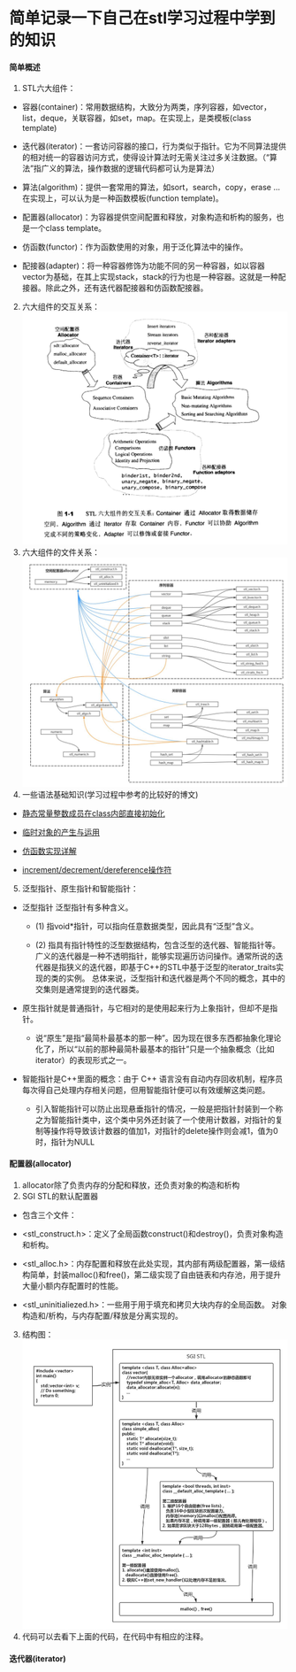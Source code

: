 # 简单记录一下自己在stl学习过程中学到的知识

#### 简单概述
1. STL六大组件：
  - 容器(container)：常用数据结构，大致分为两类，序列容器，如vector，list，deque，关联容器，如set，map。在实现上，是类模板(class template)
  
  - 迭代器(iterator)：一套访问容器的接口，行为类似于指针。它为不同算法提供的相对统一的容器访问方式，使得设计算法时无需关注过多关注数据。（“算法”指广义的算法，操作数据的逻辑代码都可认为是算法）
  - 算法(algorithm)：提供一套常用的算法，如sort，search，copy，erase … 在实现上，可以认为是一种函数模板(function template)。
  - 配置器(allocator)：为容器提供空间配置和释放，对象构造和析构的服务，也是一个class template。
  - 仿函数(functor)：作为函数使用的对象，用于泛化算法中的操作。
  - 配接器(adapter)：将一种容器修饰为功能不同的另一种容器，如以容器vector为基础，在其上实现stack，stack的行为也是一种容器。这就是一种配接器。除此之外，还有迭代器配接器和仿函数配接器。
2. 六大组件的交互关系：
![](img/2.png)
3. 六大组件的文件关系：
![](img/1.jpg)
4. 一些语法基础知识(学习过程中参考的比较好的博文)
 - [静态常量整数成员在class内部直接初始化](https://www.cnblogs.com/wuchanming/p/4060540.html)
 
 - [临时对象的产生与运用](https://www.cnblogs.com/wuchanming/p/4060461.html)
 - [仿函数实现详解](https://blog.csdn.net/u010710458/article/details/79734558)
 - [increment/decrement/dereference操作符](https://www.cnblogs.com/wuchanming/p/4060585.html)
5. 泛型指针、原生指针和智能指针：
  - 泛型指针
泛型指针有多种含义。
     - (1) 指void*指针，可以指向任意数据类型，因此具有“泛型”含义。
     
     - (2) 指具有指针特性的泛型数据结构，包含泛型的迭代器、智能指针等。
广义的迭代器是一种不透明指针，能够实现遍历访问操作。通常所说的迭代器是指狭义的迭代器，即基于C++的STL中基于泛型的iterator_traits实现的类的实例。
总体来说，泛型指针和迭代器是两个不同的概念，其中的交集则是通常提到的迭代器类。

 - 原生指针就是普通指针，与它相对的是使用起来行为上象指针，但却不是指针。
     - 说“原生”是指“最简朴最基本的那一种”。因为现在很多东西都抽象化理论化了，所以“以前的那种最简朴最基本的指针”只是一个抽象概念（比如iterator）的表现形式之一。

 - 智能指针是C++里面的概念：由于 C++ 语言没有自动内存回收机制，程序员每次得自己处理内存相关问题，但用智能指针便可以有效缓解这类问题。
     - 引入智能指针可以防止出现悬垂指针的情况，一般是把指针封装到一个称之为智能指针类中，这个类中另外还封装了一个使用计数器，对指针的复制等操作将导致该计数器的值加1，对指针的delete操作则会减1，值为0时，指针为NULL
     
#### 配置器(allocator)
1. allocator除了负责内存的分配和释放，还负责对象的构造和析构
2. SGI STL的默认配置器
  - 包含三个文件：
  
  - \<stl_construct.h>：定义了全局函数construct()和destroy()，负责对象构造和析构。
  - \<stl_alloc.h>：内存配置和释放在此处实现，其内部有两级配置器，第一级结构简单，封装malloc()和free()，第二级实现了自由链表和内存池，用于提升大量小额内存配置时的性能。
  - \<stl_uninitialiezed.h>：一些用于用于填充和拷贝大块内存的全局函数。
对象构造和/析构，与内存配置/释放是分离实现的。
3. 结构图：
![](img/3.jpg)
4. 代码可以去看下上面的代码，在代码中有相应的注释。

#### 迭代器(iterator)